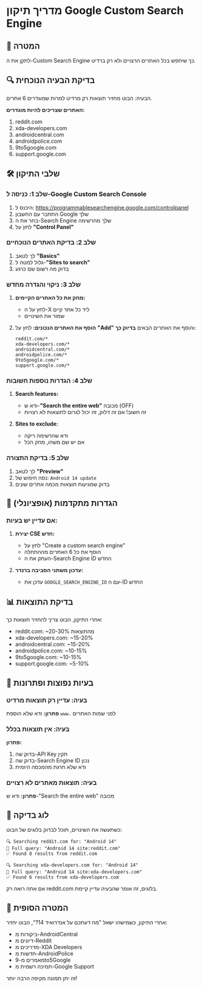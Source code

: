 # מדריך תיקון Google Custom Search Engine

## 🎯 המטרה
לתקן את ה-Custom Search Engine כך שיחפש בכל האתרים הרצויים ולא רק ברדיט.

## 🔍 בדיקת הבעיה הנוכחית

הבעיה: הבוט מחזיר תוצאות רק מרדיט למרות שמוגדרים 6 אתרים.

**האתרים שצריכים להיות מוגדרים:**
1. reddit.com
2. xda-developers.com
3. androidcentral.com
4. androidpolice.com
5. 9to5google.com
6. support.google.com

## 🛠️ שלבי התיקון

### שלב 1: כניסה ל-Google Custom Search Console

1. היכנס ל: https://programmablesearchengine.google.com/controlpanel
2. התחבר עם החשבון Google שלך
3. בחר את ה-Search Engine שלך מהרשימה
4. לחץ על **"Control Panel"**

### שלב 2: בדיקת האתרים הנוכחיים

1. לך לטאב **"Basics"**
2. גלול למטה ל-**"Sites to search"**
3. בדוק מה רשום שם כרגע

### שלב 3: ניקוי והגדרה מחדש

1. **מחק את כל האתרים הקיימים:**
   - לחץ על ה-X ליד כל אתר קיים
   - שמור את השינויים

2. **הוסף את האתרים הנכונים:**
   לחץ על **"Add"** והוסף את האתרים הבאים **בדיוק כך**:
   ```
   reddit.com/*
   xda-developers.com/*
   androidcentral.com/*
   androidpolice.com/*
   9to5google.com/*
   support.google.com/*
   ```

### שלב 4: הגדרות נוספות חשובות

1. **Search features:**
   - ודא ש-**"Search the entire web"** מכובה (OFF)
   - זה חשוב! אם זה דלוק, זה יכול לגרום לתוצאות לא רצויות

2. **Sites to exclude:**
   - ודא שהרשימה ריקה
   - אם יש שם משהו, מחק הכל

### שלב 5: בדיקת התצורה

1. לך לטאב **"Preview"**
2. נסה חיפוש של: `Android 14 update`
3. בדוק שמגיעות תוצאות מכמה אתרים שונים

## 🔧 הגדרות מתקדמות (אופציונלי)

### אם עדיין יש בעיות:

1. **יצירת CSE חדש:**
   - לחץ על "Create a custom search engine"
   - הוסף את כל 6 האתרים מההתחלה
   - העתק את ה-Search Engine ID החדש

2. **עדכון משתני הסביבה ברנדר:**
   - עדכן את `GOOGLE_SEARCH_ENGINE_ID` עם ה-ID החדש

## 📊 בדיקת התוצאות

אחרי התיקון, הבוט צריך להחזיר תוצאות כך:
- reddit.com: ~20-30% מהתוצאות
- xda-developers.com: ~15-20%
- androidcentral.com: ~15-20%
- androidpolice.com: ~10-15%
- 9to5google.com: ~10-15%
- support.google.com: ~5-10%

## 🚨 בעיות נפוצות ופתרונות

### בעיה: עדיין רק תוצאות מרדיט
**פתרון:** ודא שלא הוספת `www.` לפני שמות האתרים

### בעיה: אין תוצאות בכלל
**פתרון:** 
1. בדוק שה-API Key תקין
2. בדוק שה-Search Engine ID נכון
3. ודא שלא חרגת מהמכסה היומית

### בעיה: תוצאות מאתרים לא רצויים
**פתרון:** ודא ש-"Search the entire web" מכובה

## 📝 לוג בדיקה

כשתעשה את השינויים, תוכל לבדוק בלוגים של הבוט:
```
🔍 Searching reddit.com for: "Android 14"
📝 Full query: "Android 14 site:reddit.com"
✅ Found 8 results from reddit.com

🔍 Searching xda-developers.com for: "Android 14"  
📝 Full query: "Android 14 site:xda-developers.com"
✅ Found 6 results from xda-developers.com
```

אם אתה רואה רק reddit.com בלוגים, זה אומר שהבעיה עדיין קיימת.

## 🎯 המטרה הסופית

אחרי התיקון, כשמישהו ישאל "מה דעתכם על אנדרואיד 14?", הבוט יחזיר:
- ביקורות מ-AndroidCentral
- דיונים מ-Reddit  
- מדריכים מ-XDA Developers
- חדשות מ-AndroidPolice
- מאמרים מ-9to5Google
- תמיכה רשמית מ-Google Support

זה יתן תמונה מקיפה הרבה יותר!